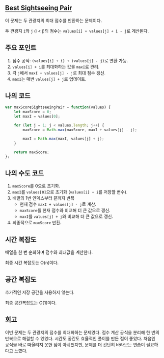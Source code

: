 ## [**Best Sightseeing Pair**](https://leetcode.com/classic/problems/best-sightseeing-pair/description/)

이 문제는 두 관광지의 최대 점수를 반환하는 문제이다.

두 관광지 `i`와 `j` (i < j)의 점수는 `values[i] + values[j] + i - j`로 계산된다. 

## 주요 포인트

1. 점수 공식: `(values[i] + i) + (values[j] - j)`로 변환 가능.
2. `values[i] + i`를 최대화하는 값을 `maxI`로 관리.
3. 각 `j`에서 `maxI + values[j] - j`로 최대 점수 갱신.
4. `maxI`는 매번 `values[j] + j`로 업데이트.

## 나의 코드

```jsx
var maxScoreSightseeingPair = function(values) {
    let maxScore = 0;
    let maxI = values[0];

    for (let j = 1; j < values.length; j++) {
        maxScore = Math.max(maxScore, maxI + values[j] - j);

        maxI = Math.max(maxI, values[j] + j);
    }

    return maxScore;
};
```

## 나의 수도 코드

1. `maxScore`를 0으로 초기화.
2. `maxI`를 `values[0]`으로 초기화 (`values[i] + i`를 저장할 변수).
3. 배열의 1번 인덱스부터 끝까지 반복
    - 현재 점수 `maxI + values[j] - j`로 계산.
    - `maxScore`를 현재 점수와 비교해 더 큰 값으로 갱신.
    - `maxI`를 `values[j] + j`와 비교해 더 큰 값으로 갱신.
4. 최종적으로 `maxScore` 반환.

## 시간 복잡도

배열을 한 번 순회하며 점수와 최대값을 계산한다.

최종 시간 복잡도는 O(n)이다.

## 공간 복잡도

추가적인 저장 공간을 사용하지 않는다.

최종 공간복잡도는 O(1)이다.

## 회고

이번 문제는 두 관광지의 점수를 최대화하는 문제였다. 점수 계산 공식을 분리해 한 번의 반복으로 해결할 수 있었다. 시간도 공간도 효율적인 풀이를 만든 점이 좋았다. 처음엔 공식을 바로 떠올리지 못한 점이 아쉬웠지만, 문제를 더 간단히 바라보는 연습이 필요하다고 느꼈다.

